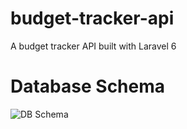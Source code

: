 # budget-tracker-api
A budget tracker API built with Laravel 6

# Database Schema
![DB Schema](https://i.imgur.com/oPlM7rv.png)
